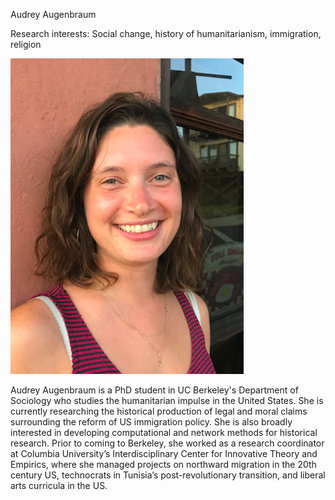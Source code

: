 Audrey Augenbraum

Research interests: Social change, history of humanitarianism, immigration, religion

![](web_headshot.png)

Audrey Augenbraum is a PhD student in UC Berkeley's Department of Sociology who studies the humanitarian impulse in the United States. She is currently researching the historical production of legal and moral claims surrounding the reform of US immigration policy. She is also broadly interested in developing computational and network methods for historical research. Prior to coming to Berkeley, she worked as a research coordinator at Columbia University’s Interdisciplinary Center for Innovative Theory and Empirics, where she managed projects on northward migration in the 20th century US, technocrats in Tunisia’s post-revolutionary transition, and liberal arts curricula in the US.
